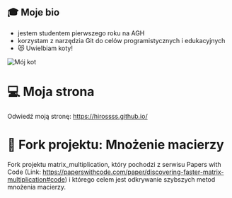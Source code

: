 ## :mortar_board: Moje bio
- jestem studentem pierwszego roku na AGH
- korzystam z narzędzia Git do celów programistycznych i edukacyjnych
- :heart_eyes_cat: Uwielbiam koty!

![Mój kot](https://tueuropa.pl/uploads/articles_files/2021/11/05/6e7f9516-1948-d9e8-ca22-00007380aca5.jpg)

# :computer: Moja strona
Odwiedź moją stronę: https://hirossss.github.io/



# :wrench: Fork projektu: Mnożenie macierzy
Fork projektu matrix_multiplication, który pochodzi z serwisu Papers with Code (Link: https://paperswithcode.com/paper/discovering-faster-matrix-multiplication#code) i którego celem jest odkrywanie szybszych metod mnożenia macierzy.
